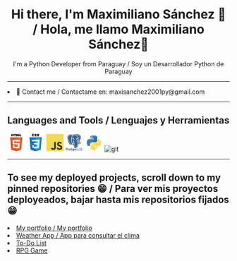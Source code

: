 <!DOCTYPE html>
<html lang="en">
<head>
    <meta charset="UTF-8">
    <meta name="viewport" content="width=device-width, initial-scale=1.0">
</head>
<body>
    <h1 align = "center" >Hi there, I'm Maximiliano Sánchez 👋 / Hola, me llamo Maximiliano Sánchez👋</h1>
    <p align = "center" >I'm a Python Developer from Paraguay / Soy un Desarrollador Python de Paraguay</p>
  <hr>
  <li>
    📩 Contact me / Contactame en: maxisanchez2001py@gmail.com
  </li>
  <hr>
  <h2>Languages and Tools / Lenguajes y Herramientas</h2>
   <div>
    <img src="https://raw.githubusercontent.com/devicons/devicon/master/icons/html5/html5-original-wordmark.svg" alt="html5" width="40"  height="40" style="max-width: 100%;">
    <img src="https://raw.githubusercontent.com/devicons/devicon/master/icons/css3/css3-original-wordmark.svg" alt="css3" width="40" height="40" style="max-width: 100%;">
    <img src="https://raw.githubusercontent.com/devicons/devicon/master/icons/javascript/javascript-original.svg" alt="javascript"  width="40" height="40" style="max-width: 100%;">
    <img src="https://raw.githubusercontent.com/devicons/devicon/master/icons/postgresql/postgresql-original-wordmark.svg" `  alt="postgresql" width="40" height="40" style="max-width: 100%;">
    <img src="https://raw.githubusercontent.com/devicons/devicon/master/icons/python/python-original.svg" alt="python" width="40" height="40" style="max-width: 100%;">
    <img src="https://camo.githubusercontent.com/fcafa5ebc1f5f789ae7d012a3ecd8fe7bda49516591caf7c37698f764165d880/68747470733a2f2f7777772e766563746f726c6f676f2e7a6f6e652f6c6f676f732f6769742d73636d2f6769742d73636d2d69636f6e2e737667" alt="git" width="40" height="40" data-canonical-src="https://www.vectorlogo.zone/logos/git-scm/git-scm-icon.svg" style="max-width: 100%;">
    </div>
<hr>
<h2>To see my deployed projects, scroll down to my pinned repositories 😁 / Para ver mis proyectos deployeados, bajar hasta mis repositorios fijados 😁</h2>

<li> <a href="https://maxisanchezp.github.io/portfolio-msanchez" target="_blank">My portfolio / My portfolio</a></li>
<li><a href= "https://maxisanchezp.github.io/weather-app" target="_blank">Weather App / App para consultar el clima</a></li>
<li><a href="https://maxisanchezp.github.io/ToDoList_msanchez" target="_blank">To-Do List</a></li>
<li><a href="https://maxisanchezp.github.io/rpgGame/" target="_blank">RPG Game</a></li>


</body>
</html>
